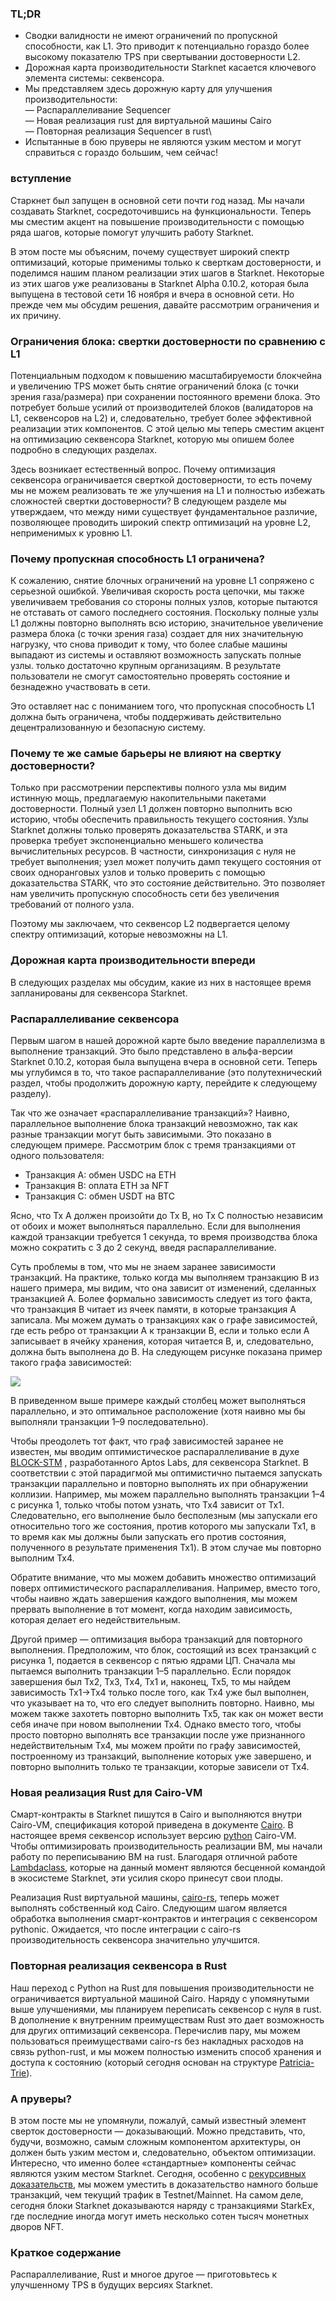 ### TL;DR

* Сводки валидности не имеют ограничений по пропускной способности, как L1. Это приводит к потенциально гораздо более высокому показателю TPS при свертывании достоверности L2.
* Дорожная карта производительности Starknet касается ключевого элемента системы: секвенсора.
* Мы представляем здесь дорожную карту для улучшения производительности:\
  — Распараллеливание Sequencer\
  — Новая реализация rust для виртуальной машины Cairo\
  — Повторная реализация Sequencer в rust\
* Испытанные в бою пруверы не являются узким местом и могут справиться с гораздо большим, чем сейчас!

### вступление

Старкнет был запущен в основной сети почти год назад. Мы начали создавать Starknet, сосредоточившись на функциональности. Теперь мы сместим акцент на повышение производительности с помощью ряда шагов, которые помогут улучшить работу Starknet.

В этом посте мы объясним, почему существует широкий спектр оптимизаций, которые применимы только к сверткам достоверности, и поделимся нашим планом реализации этих шагов в Starknet. Некоторые из этих шагов уже реализованы в Starknet Alpha 0.10.2, которая была выпущена в тестовой сети 16 ноября и вчера в основной сети. Но прежде чем мы обсудим решения, давайте рассмотрим ограничения и их причину.

### Ограничения блока: свертки достоверности по сравнению с L1

Потенциальным подходом к повышению масштабируемости блокчейна и увеличению TPS может быть снятие ограничений блока (с точки зрения газа/размера) при сохранении постоянного времени блока. Это потребует больше усилий от производителей блоков (валидаторов на L1, секвенсоров на L2) и, следовательно, требует более эффективной реализации этих компонентов. С этой целью мы теперь сместим акцент на оптимизацию секвенсора Starknet, которую мы опишем более подробно в следующих разделах.

Здесь возникает естественный вопрос. Почему оптимизация секвенсора ограничивается сверткой достоверности, то есть почему мы не можем реализовать те же улучшения на L1 и полностью избежать сложностей свертки достоверности? В следующем разделе мы утверждаем, что между ними существует фундаментальное различие, позволяющее проводить широкий спектр оптимизаций на уровне L2, неприменимых к уровню L1.

### Почему пропускная способность L1 ограничена?

К сожалению, снятие блочных ограничений на уровне L1 сопряжено с серьезной ошибкой. Увеличивая скорость роста цепочки, мы также увеличиваем требования со стороны полных узлов, которые пытаются не отставать от самого последнего состояния. Поскольку полные узлы L1 должны повторно выполнять всю историю, значительное увеличение размера блока (с точки зрения газа) создает для них значительную нагрузку, что снова приводит к тому, что более слабые машины выпадают из системы и оставляют возможность запускать полные узлы. только достаточно крупным организациям. В результате пользователи не смогут самостоятельно проверять состояние и безнадежно участвовать в сети.

Это оставляет нас с пониманием того, что пропускная способность L1 должна быть ограничена, чтобы поддерживать действительно децентрализованную и безопасную систему.

### Почему те же самые барьеры не влияют на свертку достоверности?

Только при рассмотрении перспективы полного узла мы видим истинную мощь, предлагаемую накопительными пакетами достоверности. Полный узел L1 должен повторно выполнить всю историю, чтобы обеспечить правильность текущего состояния. Узлы Starknet должны только проверять доказательства STARK, и эта проверка требует экспоненциально меньшего количества вычислительных ресурсов. В частности, синхронизация с нуля не требует выполнения; узел может получить дамп текущего состояния от своих одноранговых узлов и только проверить с помощью доказательства STARK, что это состояние действительно. Это позволяет нам увеличить пропускную способность сети без увеличения требований от полного узла.

Поэтому мы заключаем, что секвенсор L2 подвергается целому спектру оптимизаций, которые невозможны на L1.

### Дорожная карта производительности впереди

В следующих разделах мы обсудим, какие из них в настоящее время запланированы для секвенсора Starknet.

### Распараллеливание секвенсора

Первым шагом в нашей дорожной карте было введение параллелизма в выполнение транзакций. Это было представлено в альфа-версии Starknet 0.10.2, которая была выпущена вчера в основной сети. Теперь мы углубимся в то, что такое распараллеливание (это полутехнический раздел, чтобы продолжить дорожную карту, перейдите к следующему разделу).

Так что же означает «распараллеливание транзакций»? Наивно, параллельное выполнение блока транзакций невозможно, так как разные транзакции могут быть зависимыми. Это показано в следующем примере. Рассмотрим блок с тремя транзакциями от одного пользователя:

* Транзакция A: обмен USDC на ETH
* Транзакция B: оплата ETH за NFT
* Транзакция C: обмен USDT на BTC

Ясно, что Tx A должен произойти до Tx B, но Tx C полностью независим от обоих и может выполняться параллельно. Если для выполнения каждой транзакции требуется 1 секунда, то время производства блока можно сократить с 3 до 2 секунд, введя распараллеливание.

Суть проблемы в том, что мы не знаем заранее зависимости транзакций. На практике, только когда мы выполняем транзакцию B из нашего примера, мы видим, что она зависит от изменений, сделанных транзакцией A. Более формально зависимость следует из того факта, что транзакция B читает из ячеек памяти, в которые транзакция A записала. Мы можем думать о транзакциях как о графе зависимостей, где есть ребро от транзакции A к транзакции B, если и только если A записывает в ячейку хранения, которая читается B, и, следовательно, должна быть выполнена до B. На следующем рисунке показана пример такого графа зависимостей:

![](https://lh5.googleusercontent.com/OXpkhtGdVlJsLZ9fkz4bFdTIqkOyvGYDaqP3mz_XZSPmPtqy7uZFwlOIHy8e3E4N4rGEPBj0kBpYTsXfIS7q3WURb6kO7HIIZ9cWHaADaPVZoCTdUEQ-uBDLz8e2so0smCleiJRZyZqVLaDVGX3aiJo)

В приведенном выше примере каждый столбец может выполняться параллельно, и это оптимальное расположение (хотя наивно мы бы выполняли транзакции 1–9 последовательно).

Чтобы преодолеть тот факт, что граф зависимостей заранее не известен, мы вводим оптимистическое распараллеливание в духе [BLOCK-STM](https://malkhi.com/posts/2022/04/block-stm/) , разработанного Aptos Labs, для секвенсора Starknet. В соответствии с этой парадигмой мы оптимистично пытаемся запускать транзакции параллельно и повторно выполнять их при обнаружении коллизии. Например, мы можем параллельно выполнять транзакции 1–4 с рисунка 1, только чтобы потом узнать, что Tx4 зависит от Tx1. Следовательно, его выполнение было бесполезным (мы запускали его относительно того же состояния, против которого мы запускали Tx1, в то время как мы должны были запускать его против состояния, полученного в результате применения Tx1). В этом случае мы повторно выполним Tx4.

Обратите внимание, что мы можем добавить множество оптимизаций поверх оптимистического распараллеливания. Например, вместо того, чтобы наивно ждать завершения каждого выполнения, мы можем прервать выполнение в тот момент, когда находим зависимость, которая делает его недействительным.

Другой пример — оптимизация выбора транзакций для повторного выполнения. Предположим, что блок, состоящий из всех транзакций с рисунка 1, подается в секвенсор с пятью ядрами ЦП. Сначала мы пытаемся выполнить транзакции 1–5 параллельно. Если порядок завершения был Tx2, Tx3, Tx4, Tx1 и, наконец, Tx5, то мы найдем зависимость Tx1→Tx4 только после того, как Tx4 уже был выполнен, что указывает на то, что его следует выполнить повторно. Наивно, мы можем также захотеть повторно выполнить Tx5, так как он может вести себя иначе при новом выполнении Tx4. Однако вместо того, чтобы просто повторно выполнять все транзакции после уже признанного недействительным Tx4, мы можем пройти по графу зависимостей, построенному из транзакций, выполнение которых уже завершено, и повторно выполнить только те транзакции, которые зависели от Tx4.

### Новая реализация Rust для Cairo-VM

Смарт-контракты в Starknet пишутся в Cairo и выполняются внутри Cairo-VM, спецификация которой приведена в документе [Cairo](https://eprint.iacr.org/2021/1063.pdf). В настоящее время секвенсор использует версию [python](https://github.com/starkware-libs/cairo-lang/tree/master/src/starkware/cairo/lang/vm) Cairo-VM. Чтобы оптимизировать производительность реализации ВМ, мы начали работу по переписыванию ВМ на rust. Благодаря отличной работе [Lambdaclass](https://lambdaclass.com/), которые на данный момент являются бесценной командой в экосистеме Starknet, эти усилия скоро принесут свои плоды.

Реализация Rust виртуальной машины, [cairo-rs](https://github.com/lambdaclass/cairo-rs), теперь может выполнять собственный код Cairo. Следующим шагом является обработка выполнения смарт-контрактов и интеграция с секвенсором pythonic. Ожидается, что после интеграции с cairo-rs производительность секвенсора значительно улучшится.

### Повторная реализация секвенсора в Rust

Наш переход с Python на Rust для повышения производительности не ограничивается виртуальной машиной Cairo. Наряду с упомянутыми выше улучшениями, мы планируем переписать секвенсор с нуля в rust. В дополнение к внутренним преимуществам Rust это дает возможность для других оптимизаций секвенсора. Перечислив пару, мы можем пользоваться преимуществами cairo-rs без накладных расходов на связь python-rust, и мы можем полностью изменить способ хранения и доступа к состоянию (который сегодня основан на структуре [Patricia-Trie](https://docs.starknet.io/documentation/develop/State/starknet-state/#state_commitment)).

### А пруверы?

В этом посте мы не упомянули, пожалуй, самый известный элемент сверток достоверности — доказывающий. Можно представить, что, будучи, возможно, самым сложным компонентом архитектуры, он должен быть узким местом и, следовательно, объектом оптимизации. Интересно, что именно более «стандартные» компоненты сейчас являются узким местом Starknet. Сегодня, особенно с [рекурсивных доказательств](https://medium.com/starkware/recursive-starks-78f8dd401025), мы можем уместить в доказательство намного больше транзакций, чем текущий трафик в Testnet/Mainnet. На самом деле, сегодня блоки Starknet доказываются наряду с транзакциями StarkEx, где последние иногда могут иметь несколько сотен тысяч монетных дворов NFT.

### Краткое содержание

Распараллеливание, Rust и многое другое — приготовьтесь к улучшенному TPS в будущих версиях Starknet.